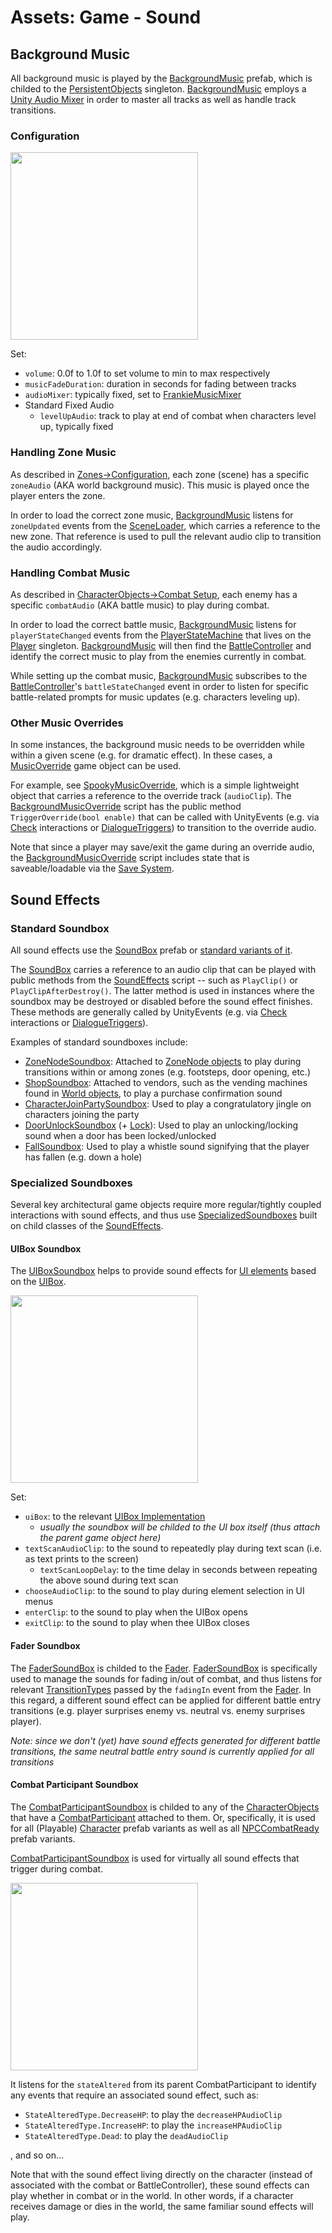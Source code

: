 # Assets:  Game - Sound

## Background Music

All background music is played by the [BackgroundMusic](./BackgroundMusic.prefab) prefab, which is childed to the [PersistentObjects](../Core/README.md#persistent-objects-singleton) singleton.  [BackgroundMusic](./BackgroundMusic.prefab) employs a [Unity Audio Mixer](https://docs.unity3d.com/6000.1/Documentation/Manual/AudioMixer.html) in order to master all tracks as well as handle track transitions.

### Configuration

<img src="../../../InfoTools/Documentation/Game/Sound/BackgroundMusic.png" width="300">

Set:
* `volume`:  0.0f to 1.0f to set volume to min to max respectively
* `musicFadeDuration`:  duration in seconds for fading between tracks
* `audioMixer`:  typically fixed, set to [FrankieMusicMixer](./FrankieMusicMixer.mixer)
* Standard Fixed Audio
  * `levelUpAudio`:  track to play at end of combat when characters level up, typically fixed

### Handling Zone Music

As described in [Zones->Configuration](../OnLoadAssets/Zones/README.md#configure-the-zone), each zone (scene) has a specific `zoneAudio` (AKA world background music).  This music is played once the player enters the zone.

In order to load the correct zone music, [BackgroundMusic](./BackgroundMusic.prefab) listens for `zoneUpdated` events from the [SceneLoader](../../Scripts/Zones/SceneLoader.cs), which carries a reference to the new zone.  That reference is used to pull the relevant audio clip to transition the audio accordingly.

### Handling Combat Music

As described in [CharacterObjects->Combat Setup](../CharacterObjects/README.md#combat-setup), each enemy has a specific `combatAudio` (AKA battle music) to play during combat.  

In order to load the correct battle music, [BackgroundMusic](./BackgroundMusic.prefab) listens for `playerStateChanged` events from the [PlayerStateMachine](../../Scripts/Control/Player/PlayerStateMachine.cs) that lives on the [Player](../Core/README.md#player-prefab-singleton) singleton.  [BackgroundMusic](./BackgroundMusic.prefab) will then find the [BattleController](../Controllers/README.md#battlecontroller) and identify the correct music to play from the enemies currently in combat.

While setting up the combat music, [BackgroundMusic](./BackgroundMusic.prefab) subscribes to the [BattleController](../Controllers/README.md#battlecontroller)'s `battleStateChanged` event in order to listen for specific battle-related prompts for music updates (e.g. characters leveling up).

### Other Music Overrides

In some instances, the background music needs to be overridden while within a given scene (e.g. for dramatic effect).  In these cases, a [MusicOverride](./MusicOverrides/) game object can be used.  

For example, see [SpookyMusicOverride](./MusicOverrides/SpookyMusicOverride.prefab), which is a simple lightweight object that carries a reference to the override track (`audioClip`).  The [BackgroundMusicOverride](../../Scripts/Sound/BackgroundMusicOverride.cs) script has the public method `TriggerOverride(bool enable)` that can be called with UnityEvents (e.g. via [Check](../Checks/) interactions or [DialogueTriggers](../../Scripts/Speech/DialogueTrigger.cs)) to transition to the override audio.

Note that since a player may save/exit the game during an override audio, the [BackgroundMusicOverride](../../Scripts/Sound/BackgroundMusicOverride.cs) script includes state that is saveable/loadable via the [Save System](../../Scripts/Saving/).

## Sound Effects

### Standard Soundbox

All sound effects use the [SoundBox](./Soundbox.prefab) prefab or [standard variants of it](./StandardSoundboxes/).  

The [SoundBox](./Soundbox.prefab) carries a reference to an audio clip that can be played with public methods from the [SoundEffects](../../Scripts/Sound/SoundEffects.cs) script -- such as `PlayClip()` or `PlayClipAfterDestroy()`.  The latter method is used in instances where the soundbox may be destroyed or disabled before the sound effect finishes.  These methods are generally called by UnityEvents (e.g. via [Check](../Checks/) interactions or [DialogueTriggers](../../Scripts/Speech/DialogueTrigger.cs)).  

Examples of standard soundboxes include:
* [ZoneNodeSoundbox](./StandardSoundboxes/ZoneNodeSoundbox.prefab):  Attached to [ZoneNode objects](../WorldObjects/_ZoneNodes/) to play during transitions within or among zones (e.g. footsteps, door opening, etc.)
* [ShopSoundbox](./StandardSoundboxes/ShopSoundbox.prefab):  Attached to vendors, such as the vending machines found in [World objects](../WorldObjects/), to play a purchase confirmation sound
* [CharacterJoinPartySoundbox](./StandardSoundboxes/CharacterJoinPartySoundbox.prefab):  Used to play a congratulatory jingle on characters joining the party
* [DoorUnlockSoundbox](./StandardSoundboxes/DoorUnlockSoundbox.prefab) (+ [Lock](./StandardSoundboxes/DoorLockedSoundbox.prefab)):  Used to play an unlocking/locking sound when a door has been locked/unlocked
* [FallSoundbox](./StandardSoundboxes/FallSoundbox.prefab):  Used to play a whistle sound signifying that the player has fallen (e.g. down a hole)

### Specialized Soundboxes

Several key architectural game objects require more regular/tightly coupled interactions with sound effects, and thus use [SpecializedSoundboxes](./SpecializedSoundboxes/) built on child classes of the [SoundEffects](../../Scripts/Sound/SoundEffects.cs).

#### UIBox Soundbox

The [UIBoxSoundbox](./SpecializedSoundboxes/uiBoxSoundbox.prefab) helps to provide sound effects for [UI elements](../UI/) based on the [UIBox](../../Scripts/Utils/UIBox/UIBox.cs).

<img src="../../../InfoTools/Documentation/Game/Sound/UIBoxSoundbox.png" width="300">

Set:
* `uiBox`:  to the relevant [UIBox Implementation](../UI/)
  * *usually the soundbox will be childed to the UI box itself (thus attach the parent game object here)*
* `textScanAudioClip`:  to the sound to repeatedly play during text scan (i.e. as text prints to the screen)
  * `textScanLoopDelay`:  to the time delay in seconds between repeating the above sound during text scan
* `chooseAudioClip`:  to the sound to play during element selection in UI menus
* `enterClip`:  to the sound to play when the UIBox opens
* `exitClip`:  to the sound to play when thee UIBox closes

#### Fader Soundbox

The [FaderSoundBox](./SpecializedSoundboxes/FaderSoundbox.prefab) is childed to the [Fader](../Core/CoreDep/Fader.prefab).  [FaderSoundBox](./SpecializedSoundboxes/FaderSoundbox.prefab) is specifically used to manage the sounds for fading in/out of combat, and thus listens for relevant [TransitionTypes](../../Scripts/Zones/TransitionType.cs) passed by the `fadingIn` event from the [Fader](../Core/CoreDep/Fader.prefab).  In this regard, a different sound effect can be applied for different battle entry transitions (e.g. player surprises enemy vs. neutral vs. enemy surprises player).

*Note:  since we don't (yet) have sound effects generated for different battle transitions, the same neutral battle entry sound is currently applied for all transitions*

#### Combat Participant Soundbox

The [CombatParticipantSoundbox](./SpecializedSoundboxes/CombatParticipantSoundbox.prefab) is childed to any of the [CharacterObjects](../CharacterObjects/) that have a [CombatParticipant](../../Scripts/Combat/CombatParticipant/CombatParticipant.cs) attached to them.  Or, specifically, it is used for all (Playable) [Character](../CharacterObjects/PCs/Character.prefab) prefab variants as well as all [NPCCombatReady](../CharacterObjects/NPCs/NPCCombatReady.prefab) prefab variants.  

[CombatParticipantSoundbox](./SpecializedSoundboxes/CombatParticipantSoundbox.prefab)  is used for virtually all sound effects that trigger during combat.  

<img src="../../../InfoTools/Documentation/Game/Sound/CombatParticipantSoundbox.png" width="300">

It listens for the `stateAltered` from its parent CombatParticipant to identify any events that require an associated sound effect, such as:
* `StateAlteredType.DecreaseHP`:  to play the `decreaseHPAudioClip`
* `StateAlteredType.IncreaseHP`:  to play the `increaseHPAudioClip`
* `StateAlteredType.Dead`:  to play the `deadAudioClip`

, and so on…

Note that with the sound effect living directly on the character (instead of associated with the combat or BattleController), these sound effects can play whether in combat or in the world.  In other words, if a character receives damage or dies in the world, the same familiar sound effects will play.
